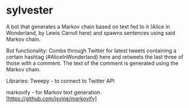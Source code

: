 # sylvester
A bot that generates a Markov chain based on text fed to it (Alice in Wonderland, by Lewis Carroll here) and spawns sentences using said Markov chain.

Bot functionality: Combs through Twitter for latest tweets containing a certain hashtag (#AliceInWonderland) here and retweets the last three of those with a comment. The text of the comment is generated using the Markov chain.


Libraries:
Tweepy - to connect to Twitter API

markovify - for Markov text generation. [https://github.com/jsvine/markovify]

